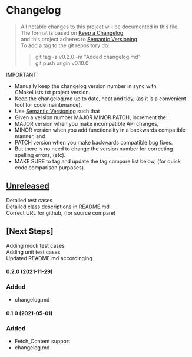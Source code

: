 
# Changelog
> All notable changes to this project will be documented in this file.</br>
> The format is based on [Keep a Changelog](https://keepachangelog.com/en/1.0.0/), </br>
> and this project adheres to [Semantic Versioning](https://semver.org/spec/v2.0.0.html).</br>
> To add a tag to the git repository do:
> > git tag -a v0.2.0 -m "Added changelog.md"</br>
> > git push origin v0.10.0
> 

IMPORTANT: 
- Manually keep the changelog version number in sync with CMakeLists.txt project version.<br>
- Keep the changelog.md up to date, neat and tidy, (as it is a convenient tool for code maintenance).<br>
- Use [Semantic Versioning](https://semver.org/spec/v2.0.0.html) such that<br>
- Given a version number MAJOR.MINOR.PATCH, increment the:<br>
- MAJOR version when you make incompatible API changes,<br>
- MINOR version when you add functionality in a backwards compatible manner, and<br>
- PATCH version when you make backwards compatible bug fixes. <br>
- But there is no need to change the version number for correcting spelling errors, (etc).<br>
- MAKE SURE to tag and update the tag compare list below, (for quick code comparison purposes).<br>

## [Unreleased]
Detailed test cases</br>
Detailed class descriptions in README.md</br>
Correct URL for github, (for source compare)</br>

## [Next Steps]
Adding mock test cases </br>
Adding unit test cases </br>
Updated README.md accordinging</br>

#### 0.2.0 (2021-11-29)
### Added 
- changelog.md

#### 0.1.0 (2021-05-01)
### Added
- Fetch_Content support
- changelog.md

[Unreleased]: https://github.com/perriera/voxtag2app/compare/v0.2.0...HEAD
[0.2.0]: https://github.com/perriera/voxtag2app/compare/v0.1.0...v0.2.0
[0.1.0]: https://github.com/perriera/voxtag2app/releases/tag/v0.1.0
